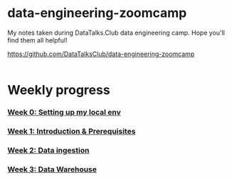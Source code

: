 # data-engineering-zoomcamp

My notes taken during DataTalks.Club data engineering camp.
Hope you'll find them all helpful!

https://github.com/DataTalksClub/data-engineering-zoomcamp<br><br>

# Weekly progress
### [**Week 0: Setting up my local env**](https://github.com/nervuzz/data-engineering-zoomcamp/blob/main/install_notes.md)
### [Week 1: Introduction & Prerequisites](https://github.com/nervuzz/data-engineering-zoomcamp/tree/main/WEEK_1)
### [Week 2: Data ingestion](https://github.com/nervuzz/data-engineering-zoomcamp/tree/main/WEEK_2)
### [Week 3: Data Warehouse](https://github.com/nervuzz/data-engineering-zoomcamp/tree/main/WEEK_3)

